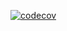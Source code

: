 [![codecov](https://codecov.io/github/Kangmoongu/3-sprint-mission/graph/badge.svg?token=PFMDEXFSR3)](https://codecov.io/github/Kangmoongu/3-sprint-mission)
